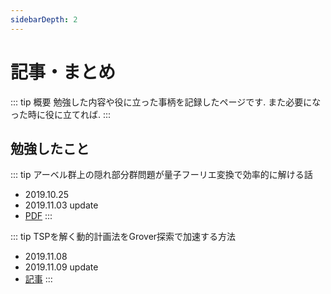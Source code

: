 ```yaml
---
sidebarDepth: 2
---
```


# 記事・まとめ

::: tip 概要
勉強した内容や役に立った事柄を記録したページです. また必要になった時に役に立てれば.
:::

## 勉強したこと

::: tip アーベル群上の隠れ部分群問題が量子フーリエ変換で効率的に解ける話
- 2019.10.25
- 2019.11.03 update
- [PDF](https://github.com/BOBO1997/my_page/blob/master/source/docs/articles/pdfs/qft_hsp.pdf)
:::

::: tip TSPを解く動的計画法をGrover探索で加速する方法
- 2019.11.08
- 2019.11.09 update
- [記事](/my_page/articles/tsp_by_grover)
:::
